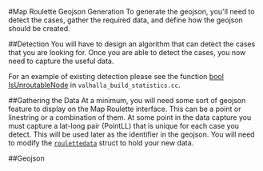 #Map Roulette Geojson Generation
To generate the geojson, you'll need to detect the cases, gather the required data, and define how the geojson should be created.

##Detection
You will have to design an algorithm that can detect the cases that you are looking for. Once you are able to detect the cases, you now need to capture the useful data.

For an example of existing detection please see the function [bool IsUnroutableNode](https://github.com/valhalla/mjolnir/blob/master/src/mjolnir/valhalla_build_statistics.cc#L190) in `valhalla_build_statistics.cc`.

##Gathering the Data
At a minimum, you will need some sort of geojson feature to display on the Map Roulette interface. This can be a point or linestring or a combination of them. At some point in the data capture you must capture a lat-long pair (PointLL) that is unique for each case you detect. This will be used later as the identifier in the geojson. You will need to modify the [`roulettedata`](https://github.com/valhalla/mjolnir/blob/master/src/mjolnir/statistics.cc#L304) struct to hold your new data.

##Geojson
